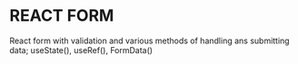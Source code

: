 # REACT FORM

React form with validation and various methods of handling ans submitting data; useState(), useRef(), FormData()
